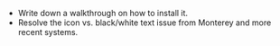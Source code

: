 * Write down a walkthrough on how to install it.
* Resolve the icon vs. black/white text issue from Monterey and more recent systems.
